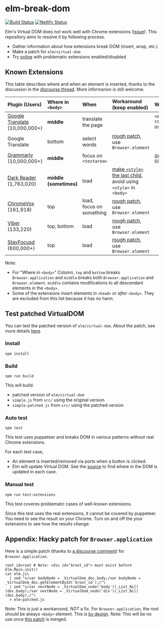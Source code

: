 # elm-break-dom

[![Build Status](https://travis-ci.org/jinjor/elm-break-dom.svg?branch=master)](https://travis-ci.org/jinjor/elm-break-dom)
[![Netlify Status](https://api.netlify.com/api/v1/badges/be3da983-1d1e-4c84-a596-ab4597c31027/deploy-status)](https://app.netlify.com/sites/elm-break-dom/deploys)

Elm's Virtual DOM does not work well with Chrome extensions ([Issue](https://github.com/elm/html/issues/44)).
This repository aims to resolve it by following process.

- Gather information about how extensions break DOM (insert, wrap, etc.)
- Make a patch for `elm/virtual-dom`
- Try [online](https://elm-break-dom.netlify.com/) with problematic extensions enabled/disabled

## Known Extensions

This table describes where and when an element is inserted, thanks to the discussion in the [discourse thread](https://discourse.elm-lang.org/t/runtime-errors-caused-by-chrome-extensions/4381). More informarion is still welcome.

| Plugin (Users)                        | Where in `<body>`      | When                     | Workaround (keep enabled)                                                  | Workaround (disable)                                     |     |
| :------------------------------------ | :--------------------- | :----------------------- | :------------------------------------------------------------------------- | :------------------------------------------------------- | :-- |
| [Google Translate][gtr] (10,000,000+) | **middle**             | translate the page       |                                                                            | `<meta name="google" content="notranslate">` in `<head>` |
| Google Translate                      | bottom                 | select words             | [rough patch][patch], use `Browser.element`                                |                                                          |
| [Grammarly][grammarly] (10,000,000+)  | **middle**             | focus on `<textarea>`    |                                                                            | [`data-gramm_editor="false"`][w-grammarly]               |
| [Dark Reader][dark] (1,763,020)       | **middle (sometimes)** | load                     | [make `<style>` the last child][w-dark], avoid using `<style>` in `<body>` |                                                          |
| [ChromeVox][chrome-vox] (161,918)     | top                    | load, focus on something | [rough patch][patch], use `Browser.element`                                |                                                          |
| [Viber][viber] (133,220)              | top, bottom            | load                     | [rough patch][patch], use `Browser.element`                                |                                                          |
| [StayFocusd][stay-focusd] (600,000+)              | top            | load                     | [rough patch][patch], use `Browser.element`                                |                                                          |

[gtr]: https://chrome.google.com/webstore/detail/google-translate/aapbdbdomjkkjkaonfhkkikfgjllcleb
[grammarly]: https://chrome.google.com/webstore/detail/grammarly-for-chrome/kbfnbcaeplbcioakkpcpgfkobkghlhen
[dark]: https://chrome.google.com/webstore/detail/dark-reader/eimadpbcbfnmbkopoojfekhnkhdbieeh
[chrome-vox]: https://chrome.google.com/webstore/detail/chromevox-classic-extensi/kgejglhpjiefppelpmljglcjbhoiplfn
[viber]: https://chrome.google.com/webstore/detail/viber/dafalpmmoljglecaoelijmbkhpdoobmm
[stay-focusd]: https://chrome.google.com/webstore/detail/stayfocusd/laankejkbhbdhmipfmgcngdelahlfoji
[w-grammarly]: https://github.com/elm/html/issues/44#issuecomment-534665947
[w-dark]: https://github.com/mdgriffith/elm-ui/commit/02e9919a47d50a71fbc92338a8a38def853ffa0f
[patch]: #patch-for-browserapplication

Note:

- For "Where in `<body>`" Column, `top` and `bottom` breaks `Browser.application` and `middle` breaks both `Browser.application` and `Browser.element`. `middle` contains modifications to all descendant elements in the `<body>`.
- Some of the extensions insert elements in `<head>` or _after_ `<body>`. They are excluded from this list because it has no harm.

## Test patched VirtualDOM

You can test the patched version of `elm/virtual-dom`. About the patch, see more details [here](./patch).

### Install

```shell
npm install
```

### Build

```shell
npm run build
```

This will build:

- patched version of `elm/virtual-dom`
- `simple.js` from `src/` using the original version
- `simple-patched.js` from `src/` using the patched version

### Auto test

```shell
npm test
```

This test uses puppeteer and breaks DOM in various patterns without real Chrome extensions.

For each test case,

- An element is inserted/removed via ports when a button is clicked.
- Elm will update Virtual DOM.
  See the [source](./src/Main.elm) to find where in the DOM is updated in each case.

### Manual test

```shell
npm run test:extensions
```

This test coveres problematic cases of well-known extensions.

Since this test uses the real extensions, it cannot be covered by puppeteer.
You need to see the result on your Chrome.
Turn on and off the your extensions to see how the results change.

## Appendix: Hacky patch for `Browser.application`

Here is a simple patch (thanks to [a discourse comment](https://discourse.elm-lang.org/t/fullscreen-elm-app-in-0-19-childnode-issue-reopened/3174/2)) for `Browser.application`.

```shell
root_id=root # Note: <div id="$root_id"> must exist before Elm.Main.init()
cat elm.js\
  | sed "s/var bodyNode = _VirtualDom_doc.body;/var bodyNode = _VirtualDom_doc.getElementById('$root_id');/"\
  | sed "s/var nextNode = _VirtualDom_node('body')(_List_Nil)(doc.body);/var nextNode = _VirtualDom_node('div')(_List_Nil)(doc.body);/"\
  > elm-patched.js
```

Note: This is just a workaround, _NOT_ a fix. For `Browser.application`, the root should be always `<body>` element. This is [by design](https://github.com/elm/browser/blob/1.0.0/notes/navigation-in-elements.md).
Note: This will be no use once [this patch](./patch/README.md) is merged.
